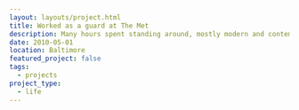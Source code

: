 ```yaml
---
layout: layouts/project.html
title: Worked as a guard at The Met
description: Many hours spent standing around, mostly modern and contemporary wing.
date: 2010-05-01
location: Baltimore
featured_project: false
tags: 
  - projects
project_type: 
  - life
---
```

